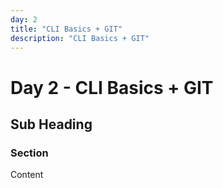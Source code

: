 ```yaml
---
day: 2
title: "CLI Basics + GIT"
description: "CLI Basics + GIT"
---
```


# Day 2 - CLI Basics + GIT

<!-- Course content goes here -->

## Sub Heading

### Section
Content
